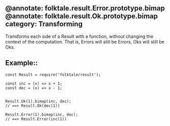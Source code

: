 @annotate: folktale.result.Error.prototype.bimap
@annotate: folktale.result.Ok.prototype.bimap
category: Transforming
---

Transforms each side of a Result with a function, without changing the context
of the computation. That is, Errors will still be Errors, Oks will still be
Oks.


## Example::

    const Result = require('folktale/result');
    
    const inc = (x) => x + 1;
    const dec = (x) => x - 1;
    
    
    Result.Ok(1).bimap(inc, dec);
    // ==> Result.Ok(dec(1))
    
    Result.Error(1).bimap(inc, dec);
    // ==> Result.Error(inc(1))
